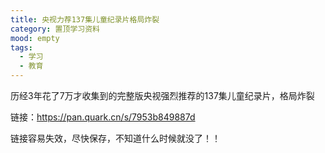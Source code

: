 ```yaml
---
title: 央视力荐137集儿童纪录片格局炸裂
category: 置顶学习资料
mood: empty
tags:
  - 学习
  - 教育
---
```





历经3年花了7万才收集到的完整版央视强烈推荐的137集儿童纪录片，格局炸裂










链接：https://pan.quark.cn/s/7953b849887d




链接容易失效，尽快保存，不知道什么时候就没了！！